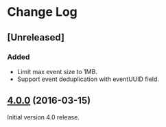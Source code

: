 # Change Log

## [Unreleased]
### Added
- Limit max event size to 1MB.
- Support event deduplication with eventUUID field.

## [4.0.0](https://github.com/deltaDNA/unity-sdk/releases/tag/4.0.0) (2016-03-15)
Initial version 4.0 release.
